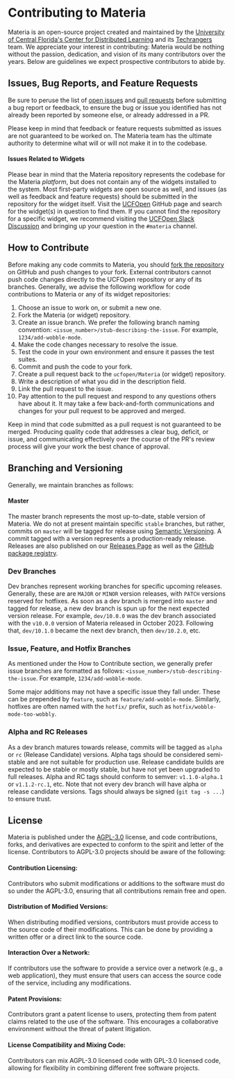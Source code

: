 # Contributing to Materia

Materia is an open-source project created and maintained by the [University of Central Florida's Center for Distributed Learning](https://cdl.ucf.edu/) and its [Techrangers](https://techrangers.cdl.ucf.edu/) team. We appreciate your interest in contributing: Materia would be nothing without the passion, dedication, and vision of its many contributors over the years. Below are guidelines we expect prospective contributors to abide by.

## Issues, Bug Reports, and Feature Requests

Be sure to peruse the list of [open issues](https://github.com/ucfopen/Materia/issues) and [pull requests](https://github.com/ucfopen/Materia/pulls) before submitting a bug report or feedback, to ensure the bug or issue you identified has not already been reported by someone else, or already addressed in a PR.

Please keep in mind that feedback or feature requests submitted as issues are not guaranteed to be worked on. The Materia team has the ultimate authority to determine what will or will not make it in to the codebase.

#### Issues Related to Widgets

Please bear in mind that the Materia repository represents the codebase for the Materia _platform_, but does not contain any of the widgets installed to the system. Most first-party widgets are open source as well, and issues (as well as feedback and feature requests) should be submitted in the repository for the widget itself. Visit the [UCFOpen](https://github.com/ucfopen) GitHub page and search for the widget(s) in question to find them. If you cannot find the repository for a specific widget, we recommend visiting the [UCFOpen Slack Discussion](https://dl.ucf.edu/join-ucfopen/) and bringing up your question in the `#materia` channel.

## How to Contribute

Before making any code commits to Materia, you should [fork the repository](https://docs.github.com/en/get-started/exploring-projects-on-github/contributing-to-a-project) on GitHub and push changes to your fork. External contributors cannot push code changes directly to the UCFOpen repository or any of its branches. Generally, we advise the following workflow for code contributions to Materia or any of its widget repositories:

1. Choose an issue to work on, or submit a new one.
2. Fork the Materia (or widget) repository.
3. Create an issue branch. We prefer the following branch naming convention: `<issue_number>/stub-describing-the-issue`. For example, `1234/add-wobble-mode`.
4. Make the code changes necessary to resolve the issue.
5. Test the code in your own environment and ensure it passes the test suites.
6. Commit and push the code to your fork.
7. Create a pull request back to the `ucfopen/Materia` (or widget) repository.
8. Write a description of what you did in the description field.
9. Link the pull request to the issue.
10. Pay attention to the pull request and respond to any questions others have about it. It may take a few back-and-forth communications and changes for your pull request to be approved and merged.

Keep in mind that code submitted as a pull request is not guaranteed to be merged. Producing quality code that addresses a clear bug, deficit, or issue, and communicating effectively over the course of the PR's review process will give your work the best chance of approval.

## Branching and Versioning

Generally, we maintain branches as follows:

#### Master

The master branch represents the most up-to-date, stable version of Materia. We do not at present maintain specific `stable` branches, but rather, commits on `master` will be tagged for release using [Semantic Versioning](https://semver.org/). A commit tagged with a version represents a production-ready release. Releases are also published on our [Releases Page](https://github.com/ucfopen/Materia/releases) as well as the [GitHub package registry](https://github.com/ucfopen/Materia/pkgs/container/materia).

### Dev Branches

Dev branches represent working branches for specific upcoming releases. Generally, these are are `MAJOR` or `MINOR` version releases, with `PATCH` versions reserved for hotfixes. As soon as a dev branch is merged into `master` and tagged for release, a new dev branch is spun up for the next expected version release. For example, `dev/10.0.0` was the dev branch associated with the `v10.0.0` version of Materia released in October 2023. Following that, `dev/10.1.0` became the next dev branch, then `dev/10.2.0`, etc.

### Issue, Feature, and Hotfix Branches

As mentioned under the How to Contribute section, we generally prefer issue branches are formatted as follows: `<issue_number>/stub-describing-the-issue`. For example, `1234/add-wobble-mode`.

Some major additions may not have a specific issue they fall under. These can be prepended by `feature`, such as `feature/add-wobble-mode`. Similarly, hotfixes are often named with the `hotfix/` prefix, such as `hotfix/wobble-mode-too-wobbly`.

### Alpha and RC Releases

As a dev branch matures towards release, commits will be tagged as `alpha` or `rc` (Release Candidate) versions. Alpha tags should be considered semi-stable and are not suitable for production use. Release candidate builds are expected to be stable or mostly stable, but have not yet been upgraded to full releases. Alpha and RC tags should conform to semver: `v1.1.0-alpha.1` or `v1.1.2-rc.1`, etc. Note that not every dev branch will have alpha or release candidate versions. Tags should always be signed (`git tag -s ...`) to ensure trust.

## License

Materia is published under the [AGPL-3.0](https://github.com/ucfopen/Materia?tab=AGPL-3.0-1-ov-file#readme) license, and code contributions, forks, and derivatives are expected to conform to the spirit and letter of the license. Contributors to AGPL-3.0 projects should be aware of the following:

#### Contribution Licensing:

Contributors who submit modifications or additions to the software must do so under the AGPL-3.0, ensuring that all contributions remain free and open.

#### Distribution of Modified Versions:

When distributing modified versions, contributors must provide access to the source code of their modifications. This can be done by providing a written offer or a direct link to the source code.

#### Interaction Over a Network:

If contributors use the software to provide a service over a network (e.g., a web application), they must ensure that users can access the source code of the service, including any modifications.

#### Patent Provisions:

Contributors grant a patent license to users, protecting them from patent claims related to the use of the software. This encourages a collaborative environment without the threat of patent litigation.

#### License Compatibility and Mixing Code:

Contributors can mix AGPL-3.0 licensed code with GPL-3.0 licensed code, allowing for flexibility in combining different free software projects.